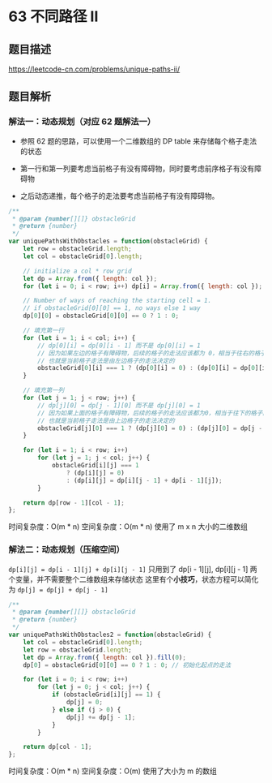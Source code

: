 # 63 不同路径 II

## 题目描述

<https://leetcode-cn.com/problems/unique-paths-ii/>

## 题目解析

### 解法一：动态规划（对应 62 题解法一）

- 参照 62 题的思路，可以使用一个二维数组的 DP table 来存储每个格子走法的状态

- 第一行和第一列要考虑当前格子有没有障碍物，同时要考虑前序格子有没有障碍物

- 之后动态递推，每个格子的走法要考虑当前格子有没有障碍物。

```js
/**
 * @param {number[][]} obstacleGrid
 * @return {number}
 */
var uniquePathsWithObstacles = function(obstacleGrid) {
    let row = obstacleGrid.length;
    let col = obstacleGrid[0].length;

    // initialize a col * row grid
    let dp = Array.from({ length: col });
    for (let i = 0; i < row; i++) dp[i] = Array.from({ length: col });

    // Number of ways of reaching the starting cell = 1.
    // if obstacleGrid[0][0] == 1, no ways else 1 way
    dp[0][0] = obstacleGrid[0][0] == 0 ? 1 : 0;

    // 填充第一行
    for (let i = 1; i < col; i++) {
        // dp[0][i] = dp[0][i - 1] 而不是 dp[0][i] = 1
        // 因为如果左边的格子有障碍物，后续的格子的走法应该都为 0，相当于往右的格子的路都堵死了，
        // 也就是当前格子走法是由左边格子的走法决定的
        obstacleGrid[0][i] === 1 ? (dp[0][i] = 0) : (dp[0][i] = dp[0][i - 1]);
    }

    // 填充第一列
    for (let j = 1; j < row; j++) {
        // dp[j][0] = dp[j - 1][0] 而不是 dp[j][0] = 1
        // 因为如果上面的格子有障碍物，后续的格子的走法应该都为0，相当于往下的格子的路都堵死了，
        // 也就是当前格子走法是由上边格子的走法决定的
        obstacleGrid[j][0] === 1 ? (dp[j][0] = 0) : (dp[j][0] = dp[j - 1][0]);
    }

    for (let i = 1; i < row; i++)
        for (let j = 1; j < col; j++) {
            obstacleGrid[i][j] === 1
                ? (dp[i][j] = 0)
                : (dp[i][j] = dp[i][j - 1] + dp[i - 1][j]);
        }

    return dp[row - 1][col - 1];
};
```

时间复杂度：O(m * n)
空间复杂度：O(m * n) 使用了 m x n 大小的二维数组

### 解法二：动态规划（压缩空间）

`dp[i][j] = dp[i - 1][j] + dp[i][j - 1]` 只用到了 dp[i - 1][j], dp[i][j - 1] 两个变量，并不需要整个二维数组来存储状态
这里有个**小技巧**，状态方程可以简化为 `dp[j] = dp[j] + dp[j - 1]`

```js
/**
 * @param {number[][]} obstacleGrid
 * @return {number}
 */
var uniquePathsWithObstacles2 = function(obstacleGrid) {
    let col = obstacleGrid[0].length;
    let row = obstacleGrid.length;
    let dp = Array.from({ length: col }).fill(0);
    dp[0] = obstacleGrid[0][0] == 0 ? 1 : 0; // 初始化起点的走法

    for (let i = 0; i < row; i++)
        for (let j = 0; j < col; j++) {
            if (obstacleGrid[i][j] == 1) {
                dp[j] = 0;
            } else if (j > 0) {
                dp[j] += dp[j - 1];
            }
        }

    return dp[col - 1];
};
```

时间复杂度：O(m * n)
空间复杂度：O(m) 使用了大小为 m 的数组
